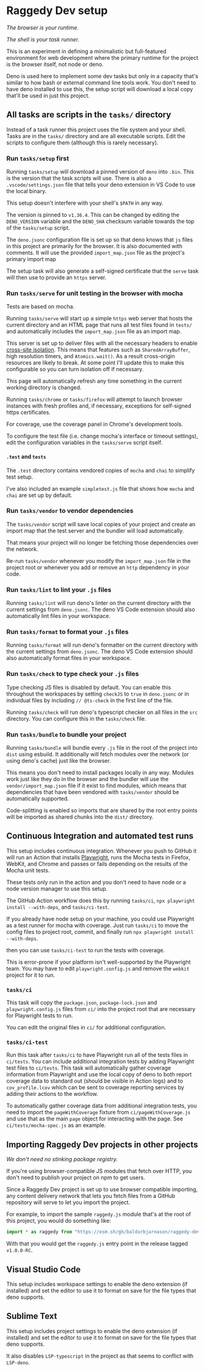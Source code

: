 # Raggedy Dev setup

_The browser is your runtime._

_The shell is your task runner._

This is an experiment in defining a minimalistic but full-featured environment
for web development where the primary runtime for the project is the browser
itself, not node or deno.

Deno is used here to implement some dev tasks but only in a capacity that's
similar to how bash or external command line tools work. You don't need to have
deno installed to use this, the setup script will download a local copy that'll
be used in just this project.

## All tasks are scripts in the `tasks/` directory

Instead of a task runner this project uses the file system and your shell. Tasks
are in the `tasks/` directory and are all executable scripts. Edit the scripts
to configure them (although this is rarely necessary).

### Run `tasks/setup` first

Running `tasks/setup` will download a pinned version of `deno` into `.bin`. This
is the version that the task scripts will use. There is also a
`.vscode/settings.json` file that tells your deno extension in VS Code to use
the local binary.

This setup doesn't interfere with your shell's `$PATH` in any way.

The version is pinned to `v1.36.4`. This can be changed by editing the
`DENO_VERSION` variable and the `DENO_SHA` checksum variable towards the top of
the `tasks/setup` script.

The `deno.jsonc` configuration file is set up so that deno knows that `js` files
in this project are primarily for the browser. It is also documented with
comments. It will use the provided `import_map.json` file as the project's
primary import map

The setup task will also generate a self-signed certificate that the `serve`
task will then use to provide an `https` server.

### Run `tasks/serve` for unit testing in the browser with mocha

Tests are based on mocha.

Running `tasks/serve` will start up a simple `https` web server that hosts the
current directory and an HTML page that runs all test files found in `tests/`
and automatically includes the `import_map.json` file as an import map.

This server is set up to deliver files with all the necessary headers to enable
[cross-site isolation](https://web.dev/coop-coep/). This means that features
such as `SharedArrayBuffer`, high resolution timers, and `Atomics.wait()`. As a
result cross-origin resources are likely to break. At some point I'll update
this to make this configurable so you can turn isolation off if necessary.

This page will automatically refresh any time something in the current working
directory is changed.

Running `tasks/chrome` or `tasks/firefox` will attempt to launch browser
instances with fresh profiles and, if necessary, exceptions for self-signed
https certificates.

For coverage, use the coverage panel in Chrome's development tools.

To configure the test file (i.e. change mocha's interface or timeout settings),
edit the configuration variables in the `tasks/serve` script itself.

#### `.test` and `tests`

The `.test` directory contains vendored copies of `mocha` and `chai` to simplify
test setup.

I've also included an example `simpletest.js` file that shows how `mocha` and
`chai` are set up by default.

### Run `tasks/vendor` to vendor dependencies

The `tasks/vendor` script will save local copies of your project and create an
import map that the test server and the bundler will load automatically.

That means your project will no longer be fetching those dependencies over the
network.

Re-run `tasks/vendor` whenever you modify the `import_map.json` file in the
project root or whenever you add or remove an `http` dependency in your code.

### Run `tasks/lint` to lint your `.js` files

Running `tasks/lint` will run deno's linter on the current directory with the
current settings from `deno.jsonc`. The deno VS Code extension should also
automatically lint files in your workspace.

### Run `tasks/format` to format your `.js` files

Running `tasks/format` will run deno's formatter on the current directory with
the current settings from `deno.jsonc`. The deno VS Code extension should also
automatically format files in your workspace.

### Run `tasks/check` to type check your `.js` files

Type checking JS files is disabled by default. You can enable this throughout
the workspaces by setting `checkJS` to `true` in `deno.jsonc` or in individual
files by including `// @ts-check` in the first line of the file.

Running `tasks/check` will run deno's typescript checker on all files in the
`src` directory. You can configure this in the `tasks/check` file.

### Run `tasks/bundle` to bundle your project

Running `tasks/bundle` will bundle every `.js` file in the root of the project
into `dist` using esbuild. It additionally will fetch modules over the network
(or using deno's cache) just like the browser.

This means you don't need to install packages locally in any way. Modules work
just like they do in the browser and the bundler will use the
`vendor/import_map.json` file if it exist to find modules, which means that
dependencies that have been vendored with `tasks/vendor` should be automatically
supported.

Code-splitting is enabled so imports that are shared by the root entry points
will be imported as shared chunks into the `dist/` directory.

## Continuous Integration and automated test runs

This setup includes continuous integration. Whenever you push to GitHub it will
run an Action that installs [Playwright](https://playwright.dev/), runs the
Mocha tests in Firefox, WebKit, and Chrome and passes or fails depending on the
results of the Mocha unit tests.

These tests only run in the action and you don't need to have node or a node
version manager to use this setup.

The GitHub Action workflow does this by running `tasks/ci`,
`npx playwright install --with-deps`, and `tasks/ci-test`.

If you already have node setup on your machine, you could use Playwright as a
test runner for mocha with coverage. Just run `tasks/ci` to move the config
files to project root, commit, and finally run
`npx playwright install --with-deps`.

then you can use `tasks/ci-test` to run the tests with coverage.

This is error-prone if your platform isn't well-supported by the Playwright
team. You may have to edit `playwright.config.js` and remove the `webkit`
project for it to run.

### `tasks/ci`

This task will copy the `package.json`, `package-lock.json` and
`playwright.config.js` files from `ci/` into the project root that are necessary
for Playwright tests to run.

You can edit the original files in `ci/` for additional configuration.

### `tasks/ci-test`

Run this task after `tasks/ci` to have Playwright run all of the tests files in
`ci/tests`. You can include additional integration tests by adding Playwright
test files to `ci/tests`. This task will automatically gather coverage
information from Playwright and use the local copy of deno to both report
coverage data to standard out (should be visible in Action logs) and to
`cov_profile.lcov` which can be sent to coverage reporting services by adding
their actions to the workflow.

To automatically gather coverage data from additional integration tests, you
need to import the `pageWithCoverage` fixture from `ci/pageWithCoverage.js` and
use that as the main `page` object for interacting with the page. See
`ci/tests/mocha-spec.js` as an example.

## Importing Raggedy Dev projects in other projects

_We don't need no stinking package registry._

If you're using browser-compatible JS modules that fetch over HTTP, you don't
need to publish your project on npm to get users.

Since a Raggedy Dev project is set up to use browser compatible importing, any
content delivery network that lets you fetch files from a GitHub repository will
serve to let you import the project.

For example, to import the sample `raggedy.js` module that's at the root of this
project, you would do something like:

```js
import * as raggedy from "https://esm.sh/gh/baldurbjarnason/raggedy-dev-setup@v1.0.0-RC/raggedy.js";
```

With that you would get the `raggedy.js` entry point in the release tagged
`v1.0.0-RC`.

## Visual Studio Code

This setup includes workspace settings to enable the deno extension (if
installed) and set the editor to use it to format on save for the file types
that deno supports.

## Sublime Text

This setup includes project settings to enable the deno extension (if installed)
and set the editor to use it to format on save for the file types that deno
supports.

It also disables `LSP-typescript` in the project as that seems to conflict with
`LSP-deno`.
